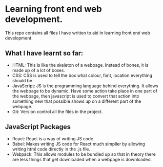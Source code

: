 # Learning front end web development.

This repo contains all files I have written to aid in learning front end web development.

## What I have learnt so far:

- HTML: This is like the skeleton of a webpage. Instead of bones, it is made up of a lot of boxes.
- CSS: CSS is used to tell the box what colour, font, location everything should be.
- JavaScript: JS is the programming language behind everything. It allows the webpage to be dynamic. Have some action take place in one part of the webpage, then javascript is used to convert that action into something new that possible shows up on a different part of the webpage.
- Git: Version control all the files in the project.

## JavaScript Packages

- React: React is a way of writing JS code.
- Babel: Makes writing JS code for React much simplier by allowing writing html code directly in the .js file.
- Webpack: This allows modules to be bundled up so that in theory there are less things that get downloaded when a webpage is downloaded.
